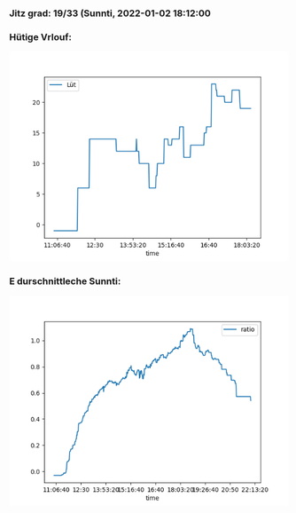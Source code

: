 ### Jitz grad: 19/33 (Sunnti, 2022-01-02 18:12:00

### Hütige Vrlouf:
![Graph](Today.png)

### E durschnittleche Sunnti:
![Graph](Sunnti.png)